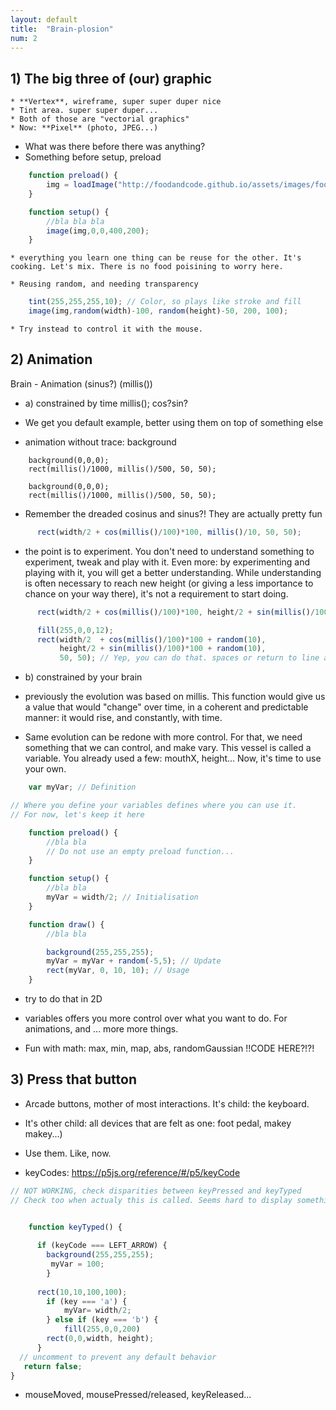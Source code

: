 ```yaml
---
layout: default
title:  "Brain-plosion"
num: 2
---
```


## 1) The big three of (our) graphic
    * **Vertex**, wireframe, super super duper nice
    * Tint area. super super duper...
    * Both of those are "vectorial graphics"
    * Now: **Pixel** (photo, JPEG...) 

 * What was there before there was anything?
 * Something before setup, preload

```javascript
    function preload() {
        img = loadImage("http://foodandcode.github.io/assets/images/footer_back.png");
    }

    function setup() {
        //bla bla bla
        image(img,0,0,400,200);
    }
```


    * everything you learn one thing can be reuse for the other. It's cooking. Let's mix. There is no food poisining to worry here.

    * Reusing random, and needing transparency

```javascript
    tint(255,255,255,10); // Color, so plays like stroke and fill
    image(img,random(width)-100, random(height)-50, 200, 100);
```
    * Try instead to control it with the mouse.


## 2) Animation
Brain   - Animation (sinus?) (millis())
  * a) constrained by time
    millis(); cos?sin?

  * We get you default example, better using them on top of something else
  * animation without trace: background

```javascrit
    background(0,0,0);
    rect(millis()/1000, millis()/500, 50, 50);
```

```javascrit
    background(0,0,0);
    rect(millis()/1000, millis()/500, 50, 50);
```

 * Remember the dreaded cosinus and sinus?! They are actually pretty fun

```javascript
      rect(width/2 + cos(millis()/100)*100, millis()/10, 50, 50);
```
 
 * the point is to experiment. You don't need to understand something to experiment, tweak and play with it. Even more: by experimenting and playing with it, you will get a better understanding. While understanding is often necessary to reach new height (or giving a less importance to chance on your way there), it's not a requirement to start doing.

```javascript
      rect(width/2 + cos(millis()/100)*100, height/2 + sin(millis()/100)*100, 50, 50);
```

```javascript
      fill(255,0,0,12);
      rect(width/2  + cos(millis()/100)*100 + random(10),
           height/2 + sin(millis()/100)*100 + random(10),
           50, 50); // Yep, you can do that. spaces or return to line are the same
```


  * b) constrained by your brain
  
  * previously the evolution was based on millis. This function would give us a value that would "change" over time, in a coherent and predictable manner: it would rise, and constantly, with time.

  * Same evolution can be redone with more control. For that, we need something that we can control, and make vary. This vessel is called a variable. You already used a few: mouthX, height... Now, it's time to use your own.

```javascript
    var myVar; // Definition

// Where you define your variables defines where you can use it.
// For now, let's keep it here

    function preload() {
        //bla bla
        // Do not use an empty preload function...
    }

    function setup() {
        //bla bla
        myVar = width/2; // Initialisation
    }

    function draw() {
        //bla bla

        background(255,255,255);
        myVar = myVar + random(-5,5); // Update
        rect(myVar, 0, 10, 10); // Usage
    }
```

  * try to do that in 2D
  *  variables offers you more control over what you want to do. For animations, and ... more more things.

  * Fun with math: max, min, map, abs, randomGaussian
!!CODE HERE?!?!

## 3) Press that button
  * Arcade buttons, mother of most interactions. It's child: the keyboard.
  * It's other child: all devices that are felt as one: foot pedal, makey makey...)
  * Use them. Like, now.

  * keyCodes: https://p5js.org/reference/#/p5/keyCode 
```javascript
// NOT WORKING, check disparities between keyPressed and keyTyped
// Check too when actualy this is called. Seems hard to display something from the function


    function keyTyped() {
      
      if (keyCode === LEFT_ARROW) {
        background(255,255,255);
         myVar = 100;
        }
      
      rect(10,10,100,100);
        if (key === 'a') {
            myVar= width/2;
        } else if (key === 'b') {
            fill(255,0,0,200)
        rect(0,0,width, height);
      }
  // uncomment to prevent any default behavior
   return false;
}
```

  * mouseMoved, mousePressed/released, keyReleased...

